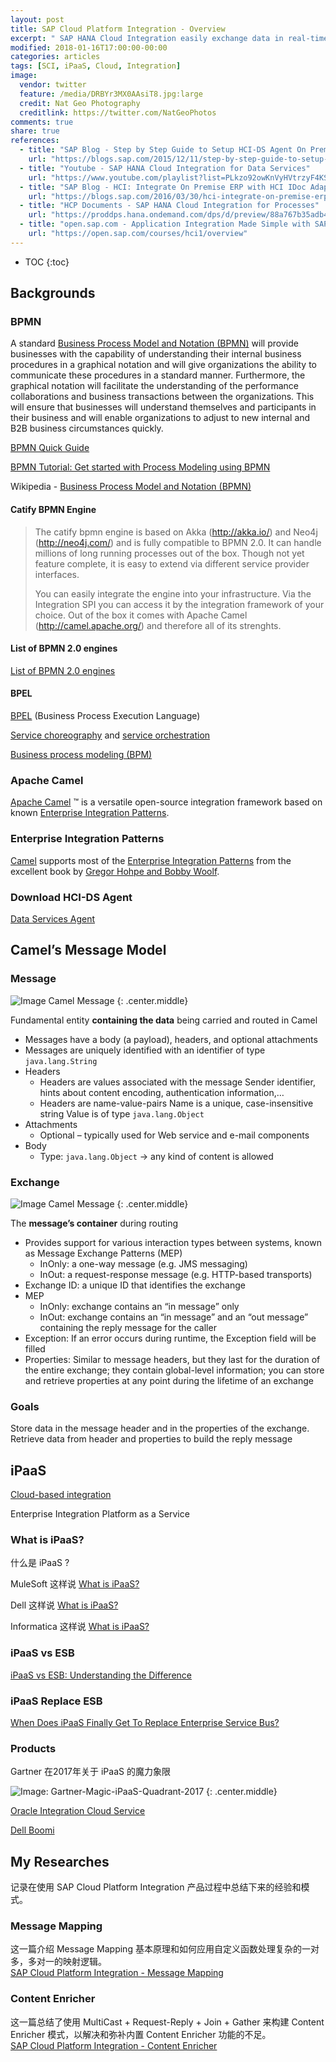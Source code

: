 ```yaml
---
layout: post
title: SAP Cloud Platform Integration - Overview
excerpt: " SAP HANA Cloud Integration easily exchange data in real-time with SAP HANA Cloud Platform, integration services SCI(HCI). Integrate processes and data between cloud apps, 3rd party applications and on-premises solutions with this open, flexible, on-demand integration system running as a core service on SAP HANA Cloud Platform."
modified: 2018-01-16T17:00:00-00:00
categories: articles
tags: [SCI, iPaaS, Cloud, Integration]
image:
  vendor: twitter
  feature: /media/DRBYr3MX0AAsiT8.jpg:large
  credit: Nat Geo Photography‏
  creditlink: https://twitter.com/NatGeoPhotos
comments: true
share: true
references:
  - title: "SAP Blog - Step by Step Guide to Setup HCI-DS Agent On Premise"
    url: "https://blogs.sap.com/2015/12/11/step-by-step-guide-to-setup-hci-ds-agent/"
  - title: "Youtube - SAP HANA Cloud Integration for Data Services"
    url: "https://www.youtube.com/playlist?list=PLkzo92owKnVyHVtrzyF4KSQomTuKRg0q_"
  - title: "SAP Blog - HCI: Integrate On Premise ERP with HCI IDoc Adapter using HANA Cloud Connector & Client Authentication"
    url: "https://blogs.sap.com/2016/03/30/hci-integrate-on-premise-erp-with-hci-idoc-adapter-using-hana-cloud-connector-client-authentication/"
  - title: "HCP Documents - SAP HANA Cloud Integration for Processes"
    url: "https://proddps.hana.ondemand.com/dps/d/preview/88a767b35adb4dc887ee1d545d301140/1/en-US/f830932fddf6453ebe1fd0c666592017.html"
  - title: "open.sap.com - Application Integration Made Simple with SAP HANA Cloud Integration"
    url: "https://open.sap.com/courses/hci1/overview"
---
```


* TOC
{:toc}

## Backgrounds
### BPMN
A standard [Business Process Model and Notation (BPMN)](http://www.bpmn.org/) will provide businesses with the capability of understanding their internal business procedures in a graphical notation and will give organizations the ability to communicate these procedures in a standard manner. Furthermore, the graphical notation will facilitate the understanding of the performance collaborations and business transactions between the organizations. This will ensure that businesses will understand themselves and participants in their business and will enable organizations to adjust to new internal and B2B business circumstances quickly.

[BPMN Quick Guide](http://www.bpmnquickguide.com/view-bpmn-quick-guide/)

[BPMN Tutorial: Get started with Process Modeling using BPMN](https://camunda.com/bpmn/)

Wikipedia - [Business Process Model and Notation (BPMN) ](https://en.wikipedia.org/wiki/Business_Process_Model_and_Notation)

#### Catify BPMN Engine

> The catify bpmn engine is based on Akka (http://akka.io/) and Neo4j (http://neo4j.com/) and is fully compatible to BPMN 2.0. It can handle millions of long running processes out of the box. Though not yet feature complete, it is easy to extend via different service provider interfaces.
>
> You can easily integrate the engine into your infrastructure. Via the Integration SPI you can access it by the integration framework of your choice. Out of the box it comes with Apache Camel (http://camel.apache.org/) and therefore all of its strenghts.


#### List of BPMN 2.0 engines

[List of BPMN 2.0 engines](https://en.wikipedia.org/wiki/List_of_BPMN_2.0_engines)

#### BPEL

[BPEL][BPEL] (Business Process Execution Language)

[Service choreography](https://en.wikipedia.org/wiki/Service_choreography#Web_Service_Choreography) and [service orchestration](https://en.wikipedia.org/wiki/Orchestration_(computing))

[Business process modeling (BPM)](https://en.wikipedia.org/wiki/Business_process_modeling)

### Apache Camel
[Apache Camel][Apache-Camel] ™ is a versatile open-source integration framework based on known [Enterprise Integration Patterns][Enterprise-Integration-Patterns].

### Enterprise Integration Patterns
[Camel][Apache-Camel] supports most of the [Enterprise Integration Patterns][Enterprise-Integration-Patterns] from the excellent book by [Gregor Hohpe and Bobby Woolf][amazon-Enterprise-Integration-Patterns].

### Download HCI-DS Agent

[Data Services Agent][1]

## Camel’s Message Model

### Message
![Image Camel Message](/images/cloud/hcp/hci/camel-message.jpg)
{: .center.middle}

Fundamental entity **containing the data** being carried and routed in Camel

* Messages have a body (a payload), headers, and optional attachments
* Messages are uniquely identified with an identifier of type `java.lang.String`
* Headers
  * Headers are values associated with the message Sender identifier, hints about content encoding, authentication information,…
  * Headers are name-value-pairs Name is a unique, case-insensitive string Value is of type `java.lang.Object`
* Attachments
  * Optional – typically used for Web service and e-mail components
* Body
  * Type: `java.lang.Object` -> any kind of content is allowed

### Exchange
![Image Camel Message](/images/cloud/hcp/hci/camel-exchange.jpg)
{: .center.middle}

The **message’s container** during routing

* Provides support for various interaction types between systems, known as Message Exchange Patterns (MEP)
  * InOnly: a one-way message (e.g. JMS messaging)
  * InOut: a request-response message (e.g. HTTP-based transports)
* Exchange ID: a unique ID that identifies the exchange
* MEP
  * InOnly: exchange contains an “in message” only
  * InOut: exchange contains an “in message” and an “out message” containing the reply message for the caller
* Exception: If an error occurs during runtime, the Exception field will be filled
* Properties: Similar to message headers, but they last for the duration of the entire exchange; they contain global-level information; you can store and retrieve properties at any point during the lifetime of an exchange

### Goals
Store data in the message header and in the properties of the exchange. Retrieve data from header and properties to build the reply message


## iPaaS

[Cloud-based integration](https://en.wikipedia.org/wiki/Cloud-based_integration)

Enterprise Integration Platform as a Service

### What is iPaaS?
什么是 iPaaS ?

MuleSoft 这样说 [What is iPaaS?](https://www.mulesoft.com/resources/cloudhub/what-is-ipaas-gartner-provides-reference-model)

Dell 这样说 [What is iPaaS?](https://boomi.com/integration/what-is-ipaas/)

Informatica 这样说 [What is iPaaS?](https://www.informatica.com/products/integration-platform-as-a-service.html)


### iPaaS vs ESB

[iPaaS vs ESB: Understanding the Difference](https://www.liaison.com/blog/2017/03/31/ipaas-vs-esb-understanding-difference/)

### iPaaS Replace ESB

[When Does iPaaS Finally Get To Replace Enterprise Service Bus?](https://www.elastic.io/when-ipaas-replace-enterprise-service-bus/)

### Products

Gartner 在2017年关于 iPaaS 的魔力象限

![Image: Gartner-Magic-iPaaS-Quadrant-2017](http://ap-verlag.de/clickandbuilds/WordPress/MyCMS4/wp-content/uploads/2017/05/grafik-gartner-ipaas-plattformen.jpg)
{: .center.middle}

[Oracle Integration Cloud Service](https://cloud.oracle.com/integration)

[Dell Boomi](https://boomi.com/)


## My Researches
记录在使用 SAP Cloud Platform Integration 产品过程中总结下来的经验和模式。

### Message Mapping
这一篇介绍 Message Mapping 基本原理和如何应用自定义函数处理复杂的一对多，多对一的映射逻辑。<br>
[SAP Cloud Platform Integration - Message Mapping](/articles/sci-message-mapping/)

### Content Enricher
这一篇总结了使用 MultiCast + Request-Reply + Join + Gather 来构建 Content Enricher 模式，以解决和弥补内置 Content Enricher 功能的不足。<br>
[SAP Cloud Platform Integration - Content Enricher](/articles/sci-content-enricher/)





[Apache-Camel]:http://camel.apache.org/
[Enterprise-Integration-Patterns]:http://camel.apache.org/enterprise-integration-patterns.html
[amazon-Enterprise-Integration-Patterns]:http://www.amazon.com/exec/obidos/search-handle-url/105-9796798-8100401?%5Fencoding=UTF8&search-type=ss&index=books&field-author=Gregor%20Hohpe

[BPEL]:https://en.wikipedia.org/wiki/Business_Process_Execution_Language

[1]:https://launchpad.support.sap.com
